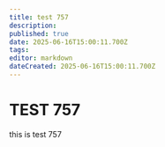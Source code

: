 ```yaml
---
title: test 757
description: 
published: true
date: 2025-06-16T15:00:11.700Z
tags: 
editor: markdown
dateCreated: 2025-06-16T15:00:11.700Z
---
```


# TEST 757
this is test 757
